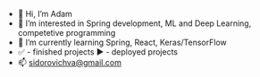 - 👋 Hi, I’m Adam
- 👀 I’m interested in Spring development, ML and Deep Learning, competetive programming
- 🌱 I’m currently learning Spring, React, Keras/TensorFlow
- :white_check_mark: - finished projects :arrow_forward: - deployed projects 
- 📫 sidorovichva@gmail.com

<!---
sidorovichva/sidorovichva is a ✨ special ✨ repository because its `README.md` (this file) appears on your GitHub profile.
You can click the Preview link to take a look at your changes.
--->
